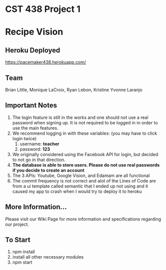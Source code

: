 # CST 438 Project 1
# Recipe Vision

## Heroku Deployed 
https://pacemaker438.herokuapp.com/

## Team
Brian Little, Monique LaCroix, Ryan Lebon, Kristine Yvonne Laranjo

## Important Notes
1. The login feature is still in the works and one should not use a real password when signing up. It is not required to be logged in in order to use the main features. 
2. We recommend logging in with these variables: (you may have to click login twice)
    1. username: **teacher** 
    2. password: **123**
3. We originally considered using the Facebook API for login, but decided to not go in that direction.
4. **The database is able to store users. Please do not use real passwords if you decide to create an account**
5. The 3 APIs: Youtube, Google Vision, and Edamam are all functional
6. The commit frequency is not correct and alot of the Lines of Code are from a ui template called semantic that I ended up not using and it caused my app to crash when I would try to deploy it to heroku

## More Information...
Please visit our Wiki Page for more information and specifications regarding our project.

## To Start
1. npm install
2. install all other necessary modules
3. npm start


